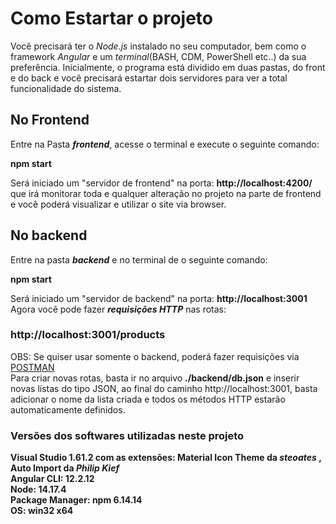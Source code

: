 # Como Estartar o projeto #

Você precisará ter o _Node.js_ instalado no seu computador, bem como o framework _Angular_ e um _terminal_(BASH, CDM, PowerShell etc..) da sua preferência.
Inicialmente, o programa está dividido em duas pastas, do front e do back e você precisará estartar
dois servidores para ver a total funcionalidade do sistema.
 

## No Frontend ##

Entre na Pasta **_frontend_**, acesse o terminal e execute o seguinte comando:

**npm start**

Será iniciado um "servidor de frontend" na porta: **http://localhost:4200/**
que irá monitorar toda e qualquer alteração no projeto na parte de frontend e
você poderá visualizar e utilizar o site via browser.

## No backend ##

Entre na pasta **_backend_** e no terminal de o seguinte comando:

**npm start**

Será iniciado um "servidor de backend" na porta: **http://localhost:3001**
Agora você pode fazer **_requisições HTTP_** nas rotas:

 ### http://localhost:3001/products ####
 
OBS: Se quiser usar somente o backend, poderá fazer requisições via [POSTMAN](https://www.postman.com/downloads/)   
Para criar novas rotas, basta ir no arquivo **./backend/db.json** e inserir novas listas do tipo JSON, ao final do caminho 
http://localhost:3001, basta adicionar o nome da lista criada e todos os métodos HTTP estarão automaticamente definidos.

### Versões dos softwares utilizadas neste projeto ###

**Visual Studio 1.61.2 com as extensões: Material Icon Theme da _steoates_ , Auto Import da _Philip Kief_**   
**Angular CLI: 12.2.12**  
**Node: 14.17.4**  
**Package Manager: npm 6.14.14**  
**OS: win32 x64**
